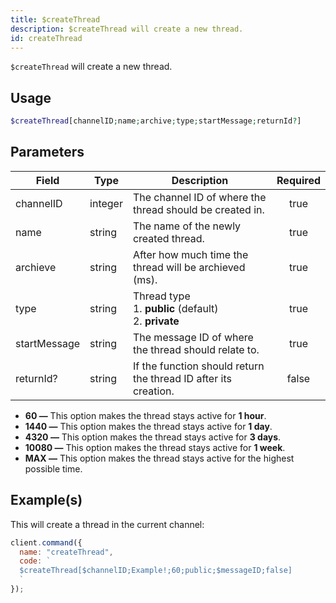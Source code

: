 ```yaml
---
title: $createThread
description: $createThread will create a new thread.
id: createThread
---
```


`$createThread` will create a new thread.

## Usage

```php
$createThread[channelID;name;archive;type;startMessage;returnId?]
```

## Parameters

| Field        | Type    | Description                                                      | Required |
| ------------ | ------- | ---------------------------------------------------------------- | :------: |
| channelID    | integer | The channel ID of where the thread should be created in.         |   true   |
| name         | string  | The name of the newly created thread.                            |   true   |
| archieve     | string  | After how much time the thread will be archieved (ms).           |   true   |
| type         | string  | Thread type <br /> 1. **public** (default) <br /> 2. **private** |   true   |
| startMessage | string  | The message ID of where the thread should relate to.             |   true   |
| returnId?    | string  | If the function should return the thread ID after its creation.  |  false   |

- **60 —** This option makes the thread stays active for **1 hour**.
- **1440 —** This option makes the thread stays active for **1 day**.
- **4320 —** This option makes the thread stays active for **3 days**.
- **10080 —** This option makes the thread stays active for **1 week**.
- **MAX —** This option makes the thread stays active for the highest possible time.

## Example(s)

This will create a thread in the current channel:

```javascript
client.command({
  name: "createThread",
  code: `
  $createThread[$channelID;Example!;60;public;$messageID;false]
  `
});
```
